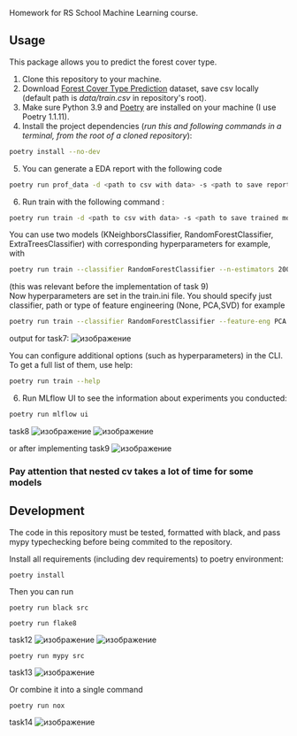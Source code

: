 Homework for RS School Machine Learning course.

## Usage
This package allows you to predict the forest cover type.
1. Clone this repository to your machine.
2. Download [Forest Cover Type Prediction](https://www.kaggle.com/competitions/forest-cover-type-prediction/) dataset, save csv locally (default path is *data/train.csv* in repository's root).
3. Make sure Python 3.9 and [Poetry](https://python-poetry.org/docs/) are installed on your machine (I use Poetry 1.1.11).
4. Install the project dependencies (*run this and following commands in a terminal, from the root of a cloned repository*):
```sh
poetry install --no-dev
```
5. You can generate a EDA report with the following code
```sh
poetry run prof_data -d <path to csv with data> -s <path to save report>
```
6. Run train with the following command :
```sh
poetry run train -d <path to csv with data> -s <path to save trained model>
```
You can use two models (KNeighborsClassifier, RandomForestClassifier, ExtraTreesClassifier) with corresponding hyperparameters
for example, with
```sh
poetry run train --classifier RandomForestClassifier --n-estimators 200 --max-depth 10
```
(this was relevant before the implementation of task 9)  
Now hyperparameters are set in the train.ini file. You should specify just classifier, path or type of feature engineering (None, PCA,SVD)
for example
```sh
poetry run train --classifier RandomForestClassifier --feature-eng PCA
```

output for task7:
![изображение](https://user-images.githubusercontent.com/70448060/167253224-f9578bd3-c263-4e12-b4a5-43f1c4f1173c.png)

You can configure additional options (such as hyperparameters) in the CLI. To get a full list of them, use help:
```sh
poetry run train --help
```
6. Run MLflow UI to see the information about experiments you conducted:
```sh
poetry run mlflow ui
```
task8
![изображение](https://user-images.githubusercontent.com/70448060/167253279-360f1b76-73cb-4188-ac8f-6b2864df89f4.png)
![изображение](https://user-images.githubusercontent.com/70448060/167253343-95d29090-355c-4d12-bd60-ddbc31600940.png)

or after implementing task9
![изображение](https://user-images.githubusercontent.com/70448060/167372667-f245c406-6434-46d0-b710-658e30878132.png)

### Pay attention that nested cv takes a lot of time for some models

## Development

The code in this repository must be tested, formatted with black, and pass mypy typechecking before being commited to the repository.

Install all requirements (including dev requirements) to poetry environment:
```
poetry install
```
Then you can run 
```
poetry run black src
```
```
poetry run flake8
```
task12
![изображение](https://user-images.githubusercontent.com/70448060/166528660-0e44c37c-9390-444b-969e-7ba206e21cd3.png)
![изображение](https://user-images.githubusercontent.com/70448060/167245738-b24ceb83-da62-4faa-92cb-530bba85b608.png)

 ```
poetry run mypy src
```
task13
![изображение](https://user-images.githubusercontent.com/70448060/167246245-b7989243-c51c-41bf-8548-ccac3f8bb1a7.png)

Or combine it into a single command
```
poetry run nox
```
task14
![изображение](https://user-images.githubusercontent.com/70448060/167295998-61b844ea-744e-432a-bbde-37496fb44726.png)


